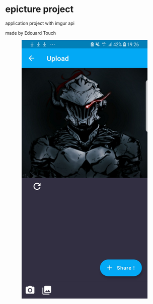 # epicture project

application project with imgur api

made by Edouard Touch 

<div align="center">
    <img src="Screenshot_20201029-192626.jpg" width="400px"</img> 
</div>
